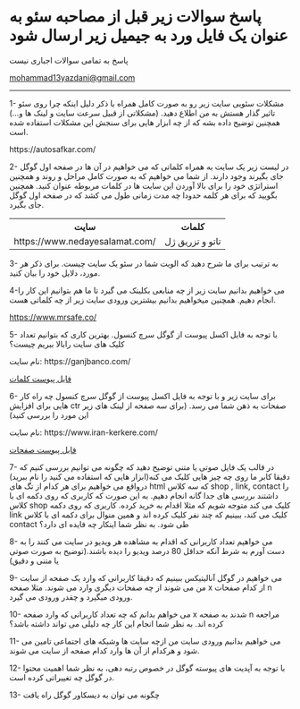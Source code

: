 <h1>پاسخ سوالات زیر قبل از مصاحبه سئو به عنوان یک فایل ورد به جیمیل زیر ارسال شود </h1>
<p>پاسخ به تمامی سوالات اجباری نیست</p>
<p><a href="mailto:mohammad13yazdani@gmail.com">mohammad13yazdani@gmail.com</a></p>
<hr>
<p>1- مشکلات سئویی سایت زیر رو به صورت کامل همراه با ذکر دلیل اینکه چرا روی سئو تاثیر گذار هستش به من اطلاع دهید. (مشکلاتی از قبیل سرعت سایت و لینک ها و…) همچنین توضیح داده بشه که از چه ابزار هایی برای سنجش این مشکلات استفاده شده است.
</p>
<p>https://autosafkar.com/</p>

<p>2- در لیست زیر یک سایت به همراه کلماتی که می خواهیم در آن ها در صفحه اول گوگل جای بگیرند وجود دارند. از شما می خواهیم که به صورت کامل مراحل و روند و همچنین استراتژی خود را برای بالا آوردن این سایت ها در کلمات مربوطه عنوان کنید. همچنین بگویید که برای هر کلمه حدودا چه مدت زمانی طول می کشد که در صفحه اول گوگل جای بگیرد.</p>

<table>
  <tr>
    <th>سایت</th>
    <th>کلمات</th>
  </tr>
  <tr>
    <td>https://www.nedayesalamat.com/</td>
    <td>تاتو و تزریق ژل</td>
  </tr>
</table>

<p>3- به ترتیب برای ما شرح دهید که الویت شما در سئو یک سایت چیست. برای ذکر هر مورد، دلایل خود را بیان کنید.</p>

<p>4-می خواهیم بدانیم سایت زیر از چه منابعی بکلینک می گیرد تا ما هم بتوانیم این کار را انجام دهیم. همچنین میخواهیم بدانیم بیشترین ورودی سایت زیر از چه کلماتی هست.</p>

https://www.mrsafe.co/

<p>5- با توجه به فایل اکسل پیوست از گوگل سرچ کنسول. بهترین کاری که بتوانیم تعداد کلیک های سایت رابالا ببریم چیست؟</p>
<p>نام سایت: https://ganjbanco.com/</p>
<p><a href="https://docs.google.com/spreadsheets/d/1hnarrIyTQ47UErHeM-1DhZulV3zRnTGDxXse9mc_sEI/edit?usp=sharing">فایل پیوست کلمات</a></p>
<p>6- برای سایت زیر و با توجه به فایل اکسل پیوست از گوگل سرچ کنسول چه راه کار هایی برای افزایش ctr صفحات به ذهن شما می رسد. (برای سه صفحه از لینک های زیر این مورد را بررسی کنید)
</p>
<p>نام سایت: https://www.iran-kerkere.com/</p>
<p><a href="https://docs.google.com/spreadsheets/d/1f6gvTsmnQFF5zomtLEDiQdD1E904uh_q7pqMW40B6T0/edit?usp=sharing">فایل پیوست صفحات</a></p>

<p>7- در قالب یک فایل صوتی یا متنی توضیح دهید که چگونه می توانیم بررسی کنیم که دقیقا کابر ما روی چه چیز هایی کلیک می کنه(ابزار هایی که استفاده می کنید را نام ببرید) درواقع می خواهیم برای هر کدام از تگ های html که سه کلاس shop , link, contact را داشتند بررسی های جدا گانه انجام دهیم. به این صورت که کاربری که روی دکمه ای با کلاس shop کلیک می کند متوجه شویم که مثلا اقدام به خرید کرده. کاربری که روی دکمه link کلیک می کند، ببینیم که چند نفر کلیک کرده اند و همین منوال برای دکمه ای با کلاس contact طی شود. به نظر شما اینکار چه فایده ای دارد؟</p>

<p>8- می خواهیم تعداد کاربرانی که اقدام به مشاهده هر ویدیو در سایت می کنند را به دست آورم به شرط آنکه حداقل 80 درصد ویدیو را دیده باشند.(توضیح به صورت صوتی یا متنی و دقیق)</p>

<p>9- می خواهیم در گوگل آنالیتیکس ببینیم که دقیقا کاربرانی که وارد یک صفحه از سایت من می شوند از چه صفحات دیگری وارد می شوند. مثلا صفحه x از کدام صفحات n ورودی میگیرد و چقدر ورودی می گیرد.</p>

<p>10- می خواهم بدانم که چه تعداد کاربرانی که وارد صفحه x شدند به صفحه n مراجعه کرده اند. به نظر شما انجام این کار چه دلیلی می تواند داشته باشد؟</p>

<p>11- می خواهیم بدانیم ورودی سایت من ازچه سایت ها  وشبکه های اجتماعی تامین می شود و هرکدام از آن ها وارد کدام صفحه از سایت می شوند.</p>

<p>12- با توجه به آپدیت های پیوسته گوگل در خصوص رتبه دهی، به نظر شما اهمیت محتوا در گوگل چه تغییراتی کرده است.</p>

<p>13- چگونه می توان به دیسکاور گوگل راه یافت</p>
